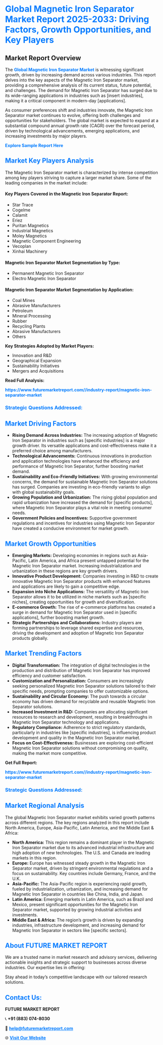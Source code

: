 <h1 style="color: #007BFF;">Global Magnetic Iron Separator Market Report 2025-2033: Driving Factors, Growth Opportunities, and Key Players</h1>

<section id="overview">
<h2>Market Report Overview</h2>
<p>The <a href="https://www.futuremarketreport.com//industry-report/magnetic-iron-separator-market" style="color: #007BFF; text-decoration: none;"><strong>Global Magnetic Iron Separator Market</strong></a> is witnessing significant growth, driven by increasing demand across various industries. This report delves into the key aspects of the Magnetic Iron Separator market, providing a comprehensive analysis of its current status, future potential, and challenges. The demand for Magnetic Iron Separator has surged due to its wide-ranging applications in industries such as [insert industries], making it a critical component in modern-day [applications].</p>
<p>As consumer preferences shift and industries innovate, the Magnetic Iron Separator market continues to evolve, offering both challenges and opportunities for stakeholders. The global market is expected to expand at a substantial compound annual growth rate (CAGR) over the forecast period, driven by technological advancements, emerging applications, and increasing investments by major players.</p>
</section>

<section id="overview">
<p><a href="https://www.futuremarketreport.com//request-sample/reportId=92516" style="color: #007BFF; text-decoration: none;"><strong>Explore Sample Report Here</strong></a></p>
</section>

<section id="key-players">
<h2 style="color: #007BFF;">Market Key Players Analysis</h2>
<p>The Magnetic Iron Separator market is characterized by intense competition among key players striving to capture a larger market share. Some of the leading companies in the market include:</p>
<h4>Key Players Covered in the Magnetic Iron Separator Report:</h4>
<ul><li>Star Trace</li><li>Cogelme</li><li>Calamit</li><li>Eriez</li><li>Puritan Magnetics</li><li>Industrial Magnetics</li><li>Moley Magnetics</li><li>Magnetic Component Engineering</li><li>Vecoplan</li><li>Xinhai Machinery</li></ul>
<h4>Magnetic Iron Separator Market Segmentation by Type:</h4>
<ul><li>Permanent Magnetic Iron Separator</li><li>Electro Magnetic Iron Separator</li></ul>

<h4>Magnetic Iron Separator Market Segmentation by Application:</h4>
<ul><li>Coal Mines</li><li>Abrasive Manufacturers</li><li>Petroleum</li><li>Mineral Processing</li><li>Rubber</li><li>Recycling Plants</li><li>Abrasive Manufacturers</li><li>Others</li></ul>
<p><strong>Key Strategies Adopted by Market Players:</strong></p>
<ul>
<li>Innovation and R&D</li>
<li>Geographical Expansion</li>
<li>Sustainability Initiatives</li>
<li>Mergers and Acquisitions</li>
</ul>
</section>

<section>
<p><strong>Read Full Analysis: </strong></p><a href="https://www.futuremarketreport.com//industry-report/magnetic-iron-separator-market" style="color: #007BFF; text-decoration: none;"><strong>https://www.futuremarketreport.com//industry-report/magnetic-iron-separator-market</strong></a>
<h3 style="color: #007BFF;">Strategic Questions Addressed:</h3>
</section>

<section id="driving-factors">
<h2 style="color: #007BFF;">Market Driving Factors</h2>
<ul>
<li><strong>Rising Demand Across Industries:</strong> The increasing adoption of Magnetic Iron Separator in industries such as [specific industries] is a major growth driver. Its versatile applications and cost-effectiveness make it a preferred choice among manufacturers.</li>
<li><strong>Technological Advancements:</strong> Continuous innovations in production and application technologies have enhanced the efficiency and performance of Magnetic Iron Separator, further boosting market demand.</li>
<li><strong>Sustainability and Eco-Friendly Initiatives:</strong> With growing environmental concerns, the demand for sustainable Magnetic Iron Separator solutions has surged. Companies are investing in eco-friendly variants to align with global sustainability goals.</li>
<li><strong>Growing Population and Urbanization:</strong> The rising global population and rapid urbanization have increased the demand for [specific products], where Magnetic Iron Separator plays a vital role in meeting consumer needs.</li>
<li><strong>Government Policies and Incentives:</strong> Supportive government regulations and incentives for industries using Magnetic Iron Separator have created a conducive environment for market growth.</li>
</ul>
</section>

<section id="growth-opportunities">
<h2 style="color: #007BFF;">Market Growth Opportunities</h2>
<ul>
<li><strong>Emerging Markets:</strong> Developing economies in regions such as Asia-Pacific, Latin America, and Africa present untapped potential for the Magnetic Iron Separator market. Increasing industrialization and urbanization in these regions are key growth drivers.</li>
<li><strong>Innovative Product Development:</strong> Companies investing in R&D to create innovative Magnetic Iron Separator products with enhanced features and applications are likely to gain a competitive edge.</li>
<li><strong>Expansion into Niche Applications:</strong> The versatility of Magnetic Iron Separator allows it to be utilized in niche markets such as [specific niches], creating opportunities for growth and diversification.</li>
<li><strong>E-commerce Growth:</strong> The rise of e-commerce platforms has created a surge in demand for Magnetic Iron Separator used in [specific applications], further boosting market growth.</li>
<li><strong>Strategic Partnerships and Collaborations:</strong> Industry players are forming partnerships to leverage shared expertise and resources, driving the development and adoption of Magnetic Iron Separator products globally.</li>
</ul>
</section>

<section id="trending-factors">
<h2 style="color: #007BFF;">Market Trending Factors</h2>
<ul>
<li><strong>Digital Transformation:</strong> The integration of digital technologies in the production and distribution of Magnetic Iron Separator has improved efficiency and customer satisfaction.</li>
<li><strong>Customization and Personalization:</strong> Consumers are increasingly seeking personalized Magnetic Iron Separator solutions tailored to their specific needs, prompting companies to offer customizable options.</li>
<li><strong>Sustainability and Circular Economy:</strong> The push towards a circular economy has driven demand for recyclable and reusable Magnetic Iron Separator solutions.</li>
<li><strong>Increased Investment in R&D:</strong> Companies are allocating significant resources to research and development, resulting in breakthroughs in Magnetic Iron Separator technology and applications.</li>
<li><strong>Regulatory Compliance:</strong> Adherence to strict regulatory standards, particularly in industries like [specific industries], is influencing product development and quality in the Magnetic Iron Separator market.</li>
<li><strong>Focus on Cost-Effectiveness:</strong> Businesses are exploring cost-efficient Magnetic Iron Separator solutions without compromising on quality, making the market more competitive.</li>
</ul>
</section>

<section>
<p><strong>Get Full Report: </strong></p><a href="https://www.futuremarketreport.com//industry-report/magnetic-iron-separator-market" style="color: #007BFF; text-decoration: none;"><strong>https://www.futuremarketreport.com//industry-report/magnetic-iron-separator-market</strong></a>
<h3 style="color: #007BFF;">Strategic Questions Addressed:</h3>
</section>


<section id="regional-analysis">
<h2 style="color: #007BFF;">Market Regional Analysis</h2>
<p>The global Magnetic Iron Separator market exhibits varied growth patterns across different regions. The key regions analyzed in this report include North America, Europe, Asia-Pacific, Latin America, and the Middle East & Africa:</p>
<ul>
<li><strong>North America:</strong> This region remains a dominant player in the Magnetic Iron Separator market due to its advanced industrial infrastructure and high adoption of new technologies. The U.S. and Canada are leading markets in this region.</li>
<li><strong>Europe:</strong> Europe has witnessed steady growth in the Magnetic Iron Separator market, driven by stringent environmental regulations and a focus on sustainability. Key countries include Germany, France, and the U.K.</li>
<li><strong>Asia-Pacific:</strong> The Asia-Pacific region is experiencing rapid growth, fueled by industrialization, urbanization, and increasing demand for Magnetic Iron Separator in countries like China, India, and Japan.</li>
<li><strong>Latin America:</strong> Emerging markets in Latin America, such as Brazil and Mexico, present significant opportunities for the Magnetic Iron Separator market, supported by growing industrial activities and investments.</li>
<li><strong>Middle East & Africa:</strong> The region’s growth is driven by expanding industries, infrastructure development, and increasing demand for Magnetic Iron Separator in sectors like [specific sectors].</li>
</ul>
</section>

<footer>
<h2 style="color: #007BFF;">About FUTURE MARKET REPORT</h2>
<p>We are a trusted name in market research and advisory services, delivering actionable insights and strategic support to businesses across diverse industries. Our expertise lies in offering:</p>

<p>Stay ahead in today’s competitive landscape with our tailored research solutions.</p>

<h2 style="color: #007BFF;">Contact Us:</h2>
<p><strong>FUTURE MARKET REPORT</strong></p>
<p>📞 <strong>+91 (883) 074-8030</strong></p>
<p>📧 <strong><a href="mailto:help@futuremarketreport.com" style="color: #007BFF;">help@futuremarketreport.com</a></strong></p>
<p>🌐 <strong><a href="https://www.futuremarketreport.com/" style="color: #007BFF;">Visit Our Website</a></strong></p>
</footer>